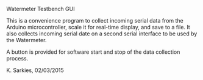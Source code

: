 Watermeter Testbench GUI

This is a convenience program to collect incoming serial data from the
Arduino microcontroller, scale it for real-time display, and save to a file.
It also collects incoming serial date on a second serial interface to be used
by the Watermeter.

A button is provided for software start and stop of the data collection process.

K. Sarkies, 02/03/2015

